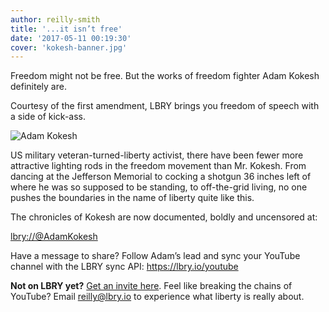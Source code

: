 ```yaml
---
author: reilly-smith
title: '...it isn’t free'
date: '2017-05-11 00:19:30'
cover: 'kokesh-banner.jpg'
---
```

Freedom might not be free. But the works of freedom fighter Adam Kokesh definitely are.

Courtesy of the first amendment, LBRY brings you freedom of speech with a side of kick-ass.

![Adam Kokesh](/img/news/kokesh-inline.jpg)

US military veteran-turned-liberty activist, there have been fewer more attractive lighting rods in the freedom movement than Mr. Kokesh. From dancing at the Jefferson Memorial to cocking a shotgun 36 inches left of where he was so supposed to be standing, to off-the-grid living, no one pushes the boundaries in the name of liberty quite like this.

The chronicles of Kokesh are now documented, boldly and uncensored at:

[lbry://@AdamKokesh](https://open.lbry.io/@AdamKokesh)

Have a message to share? Follow Adam’s lead and sync your YouTube channel with the LBRY sync API: https://lbry.io/youtube

**Not on LBRY yet?** [Get an invite here](https://lbry.io/get). Feel like breaking the chains of YouTube? Email [reilly@lbry.io](mailto:reilly@lbry.io) to experience what liberty is really about.
